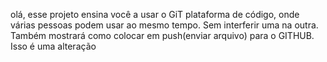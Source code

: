 olá, esse projeto ensina você a usar o GiT plataforma de código, onde várias pessoas podem usar ao mesmo tempo. Sem interferir uma na outra. Também mostrará como colocar em push(enviar arquivo) para o GITHUB.
Isso é uma alteração